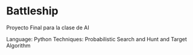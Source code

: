 # Battleship
Proyecto Final para la clase de AI

Language: Python
Techniques: Probabilistic Search and Hunt and Target Algorithm
